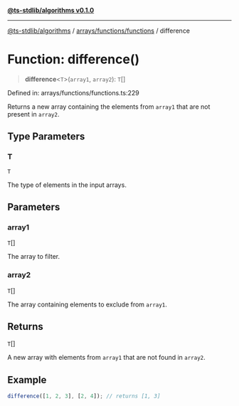 [**@ts-stdlib/algorithms v0.1.0**](../../../../README.md)

***

[@ts-stdlib/algorithms](../../../../README.md) / [arrays/functions/functions](../README.md) / difference

# Function: difference()

> **difference**\<`T`\>(`array1`, `array2`): `T`[]

Defined in: arrays/functions/functions.ts:229

Returns a new array containing the elements from `array1` that are not present in `array2`.

## Type Parameters

### T

`T`

The type of elements in the input arrays.

## Parameters

### array1

`T`[]

The array to filter.

### array2

`T`[]

The array containing elements to exclude from `array1`.

## Returns

`T`[]

A new array with elements from `array1` that are not found in `array2`.

## Example

```typescript
difference([1, 2, 3], [2, 4]); // returns [1, 3]
```
